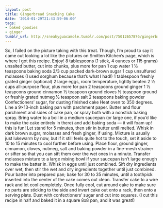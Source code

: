 ```yaml
---
layout: post
title: Gingerbread Snacking Cake
date: '2014-01-29T21:43:59-06:00'
tags:
- baked goodies
- ginger
tumblr_url: http://sneakyguacamole.tumblr.com/post/75012657876/gingerbread-snacking-cake
---
```

So, I failed on the picture taking with this treat. Though, I’m proud to say it came out looking a lot like the pictures on Smitten Kitchen’s page, which is where I got this recipe. Enjoy!
8 tablespoons (1 stick, 4 ounces or 115 grams) unsalted butter, cut into chunks, plus more for pan
1 cup water
1 ½ teaspoons baking soda
2/3 cup packed dark-brown sugar
1 cup unsulfured molasses (I used sorghum because that’s what I had!)
1 tablespoon freshly grated ginger (optional)
2 large eggs, room temperature, lightly beaten
2 ½ cups all-purpose flour, plus more for pan
2 teaspoons ground ginger
1 ½ teaspoons ground cinnamon
½ teaspoon ground cloves
½ teaspoon ground or freshly grated nutmeg
½ teaspoon salt
2 teaspoons baking powder
Confectioners’ sugar, for dusting finished cake
Heat oven to 350 degrees. Line a 9×13-inch baking pan with parchment paper. Butter and flour parchment and sides of cake pan, or spray both with a nonstick baking spray.
Bring water to a boil in a medium saucepan (or large one, if you’d like to make the cake entirely in there) and add baking soda — it will foam up! this is fun! Let stand for 5 minutes, then stir in butter until melted. Whisk in dark brown sugar, molasses and fresh ginger, if using. Mixture is usually just lukewarm by now, but if it still feels quite hot to the touch, set it aside to 10 to 15 minutes to cool further before using.
Place flour, ground ginger, cinnamon, cloves, nutmeg, salt and baking powder in a fine-mesh strainer or sifter so that you can sift them over the wet ones in a minute.
Transfer molasses mixture to a large mixing bowl if your saucepan isn’t large enough to make the batter in. Whisk in eggs until just combined. Sift dry ingredients over wet, then stir the wet and dry ingredients together until just combined.
Pour batter into prepared pan; bake for 30 to 35 minutes, until a toothpick inserted into the center of the cake comes out clean. Transfer cake to a wire rack and let cool completely. Once fully cool, cut around cake to make sure no parts are sticking to the side and invert cake out onto a rack, then onto a serving plate. Dust with confectioners’ sugar and cut into squares. (I cut this recipe in half and baked it in a square 8x8 pan, and it was great!)
